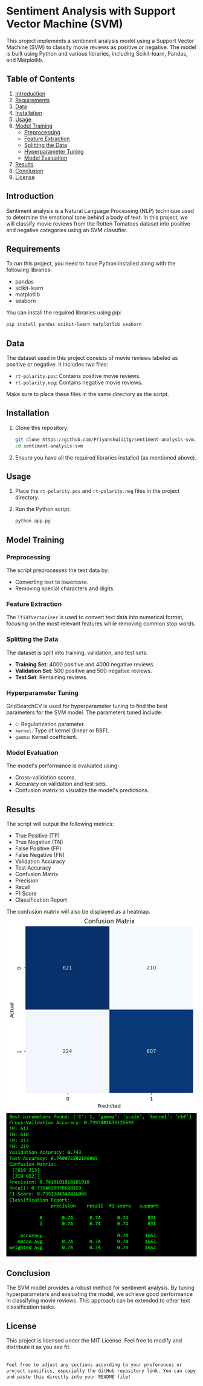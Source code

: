 
# Sentiment Analysis with Support Vector Machine (SVM)

This project implements a sentiment analysis model using a Support Vector Machine (SVM) to classify movie reviews as positive or negative. The model is built using Python and various libraries, including Scikit-learn, Pandas, and Matplotlib.

## Table of Contents
1. [Introduction](#introduction)
2. [Requirements](#requirements)
3. [Data](#data)
4. [Installation](#installation)
5. [Usage](#usage)
6. [Model Training](#model-training)
   - [Preprocessing](#preprocessing)
   - [Feature Extraction](#feature-extraction)
   - [Splitting the Data](#splitting-the-data)
   - [Hyperparameter Tuning](#hyperparameter-tuning)
   - [Model Evaluation](#model-evaluation)
7. [Results](#results)
8. [Conclusion](#conclusion)
9. [License](#license)

## Introduction

Sentiment analysis is a Natural Language Processing (NLP) technique used to determine the emotional tone behind a body of text. In this project, we will classify movie reviews from the Rotten Tomatoes dataset into positive and negative categories using an SVM classifier. 

## Requirements

To run this project, you need to have Python installed along with the following libraries:

- pandas
- scikit-learn
- matplotlib
- seaborn

You can install the required libraries using pip:

```bash
pip install pandas scikit-learn matplotlib seaborn
```

## Data

The dataset used in this project consists of movie reviews labeled as positive or negative. It includes two files:

- `rt-polarity.pos`: Contains positive movie reviews.
- `rt-polarity.neg`: Contains negative movie reviews.

Make sure to place these files in the same directory as the script.

## Installation

1. Clone this repository:

   ```bash
   git clone https://github.com/Priyanshuiiitg/sentiment-analysis-svm.git
   cd sentiment-analysis-svm
   ```

2. Ensure you have all the required libraries installed (as mentioned above).

## Usage

1. Place the `rt-polarity.pos` and `rt-polarity.neg` files in the project directory.
2. Run the Python script:

   ```bash
   python app.py
   ```

## Model Training

### Preprocessing

The script preprocesses the text data by:
- Converting text to lowercase.
- Removing special characters and digits.

### Feature Extraction

The `TfidfVectorizer` is used to convert text data into numerical format, focusing on the most relevant features while removing common stop words.

### Splitting the Data

The dataset is split into training, validation, and test sets:
- **Training Set**: 4000 positive and 4000 negative reviews.
- **Validation Set**: 500 positive and 500 negative reviews.
- **Test Set**: Remaining reviews.

### Hyperparameter Tuning

GridSearchCV is used for hyperparameter tuning to find the best parameters for the SVM model. The parameters tuned include:
- `C`: Regularization parameter.
- `kernel`: Type of kernel (linear or RBF).
- `gamma`: Kernel coefficient.

### Model Evaluation

The model's performance is evaluated using:
- Cross-validation scores.
- Accuracy on validation and test sets.
- Confusion matrix to visualize the model's predictions.

## Results

The script will output the following metrics:

- True Positive (TP)
- True Negative (TN)
- False Positive (FP)
- False Negative (FN)
- Validation Accuracy
- Test Accuracy
- Confusion Matrix
- Precision
- Recall
- F1 Score
- Classification Report

The confusion matrix will also be displayed as a heatmap.
![alt text](image.png)
![alt text](image-1.png)

## Conclusion

The SVM model provides a robust method for sentiment analysis. By tuning hyperparameters and evaluating the model, we achieve good performance in classifying movie reviews. This approach can be extended to other text classification tasks.

## License

This project is licensed under the MIT License. Feel free to modify and distribute it as you see fit.
```

Feel free to adjust any sections according to your preferences or project specifics, especially the GitHub repository link. You can copy and paste this directly into your README file!
```

